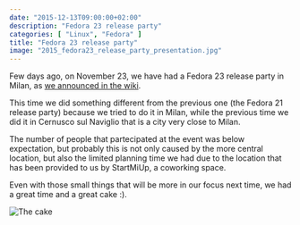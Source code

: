 ```yaml
---
date: "2015-12-13T09:00:00+02:00"
description: "Fedora 23 release party"
categories: [ "Linux", "Fedora" ]
title: "Fedora 23 release party"
image: "2015_fedora23_release_party_presentation.jpg"
---
```

Few days ago, on November 23, we have had a Fedora 23 release party in Milan, as [we announced in the wiki](https://fedoraproject.org/wiki/Release_Party_F23_Milan).

This time we did something different from the previous one (the Fedora 21 release party) because we tried to do it in Milan, while the previous time we did it in Cernusco sul Naviglio that is a city very close to Milan.

The number of people that partecipated at the event was below expectation, but probably this is not only caused by the more central location, but also the limited planning time we had due to the location that has been provided to us by StartMiUp, a coworking space.

Even with those small things that will be more in our focus next time, we had a great time and a great cake :).

![The cake](/img/posts/2015_fedora23_release_party_cake.jpg)
